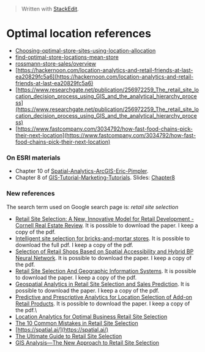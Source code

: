 


> Written with [StackEdit](https://stackedit.io/).
# Optimal location references

- [Choosing-optimal-store-sites-using-location-allocation](https://desktop.arcgis.com/en/arcmap/latest/extensions/network-analyst/exercise-9-choosing-optimal-store-sites-using-location-allocation.htm)
- [find-optimal-store-locations-mean-store](https://desktop.arcgis.com/en/arcmap/latest/extensions/business-analyst/find-optimal-store-locations-mean-store.htm)
- [rossmann-store-sales/overview](https://www.kaggle.com/c/rossmann-store-sales/overview)
- [https://hackernoon.com/location-analytics-and-retail-friends-at-last-ea20829fc5a6](https://hackernoon.com/location-analytics-and-retail-friends-at-last-ea20829fc5a6)
- [https://www.researchgate.net/publication/256972259_The_retail_site_location_decision_process_using_GIS_and_the_analytical_hierarchy_process](https://www.researchgate.net/publication/256972259_The_retail_site_location_decision_process_using_GIS_and_the_analytical_hierarchy_process)
- [https://www.fastcompany.com/3034792/how-fast-food-chains-pick-their-next-location](https://www.fastcompany.com/3034792/how-fast-food-chains-pick-their-next-location)

### On ESRI materials
- Chapter 10 of [Spatial-Analytics-ArcGIS-Eric-Pimpler](https://www.amazon.com/Spatial-Analytics-ArcGIS-Eric-Pimpler/dp/1787122581/ref=sr_1_1?keywords=spatial+analytics+with+arcgis&qid=1574095298&sr=8-1).
- Chapter 8 of [GIS-Tutorial-Marketing-Tutorials](https://www.amazon.com/GIS-Tutorial-Marketing-Tutorials/dp/1589480791). Slides: [Chapter8](http://web.pdx.edu/~jduh/courses/GISMarketing/Chapter8.pdf)


### New references

The search term used on Google search page is: _retail site selection_

- [Retail Site Selection: A New, Innovative Model for Retail Development - Cornell Real Estate Review](https://scholarship.sha.cornell.edu/cgi/viewcontent.cgi?article=1163&context=crer). It is possible to download the paper. I keep a copy of the pdf.
- [Intelligent site selection for bricks-and-mortar stores](https://www.researchgate.net/publication/335447956_Intelligent_site_selection_for_bricks-and-mortar_stores). It is possible to download the full pdf. I keep a copy of the pdf.
- [Selection of Retail Shops Based on Spatial Accessibility and Hybrid BP Neural Network](https://www.researchgate.net/publication/325427358_Site_Selection_of_Retail_Shops_Based_on_Spatial_Accessibility_and_Hybrid_BP_Neural_Network). It is possible to download the paper. I keep a copy of the pdf.
- [Retail Site Selection And Geographic Information Systems](https://www.researchgate.net/publication/288029105_Retail_Site_Selection_And_Geographic_Information_Systems). It is possible to download the paper. I keep a copy of the pdf.
- [Geospatial Analytics in Retail Site Selection and Sales Prediction](https://www.researchgate.net/publication/323983905_Geospatial_Analytics_in_Retail_Site_Selection_and_Sales_Prediction). It is possible to download the paper. I keep a copy of the pdf.
- [Predictive and Prescriptive Analytics for Location Selection of Add-on Retail Products](https://arxiv.org/abs/1804.01182). It is possible to download the paper. I keep a copy of the pdf.\
- [Location Analytics for Optimal Business Retail Site Selection](https://link.springer.com/chapter/10.1007/978-3-319-95162-1_27)
- [The 10 Common Mistakes in Retail Site Selection](https://www.pb.com/docs/US/Software/Industry-Pages/Retail/Location-Analysis-Strategy/PDFs/The-10-Common-Mistakes-In-Retail-Site-Selection-Whitepaper.pdf)
- [https://spatial.ai/](https://spatial.ai/)
- [The Ultimate Guide to Retail Site Selection](https://www.buxtonco.com/blog/the-ultimate-guide-to-retail-site-selection)
- [GIS Analysis—The New Approach to Retail Site Selection](https://www.tradeandindustrydev.com/industry/retail/gis-analysis%E2%80%94-new-approach-retail-site-selection-8065)

<!--stackedit_data:
eyJoaXN0b3J5IjpbMjA5Mjc3NTM1MSw0MTE3MTAzODcsNjYzMT
M3NjE5LC02MzkxNzM4MjYsLTEyNjA4NjczODhdfQ==
-->